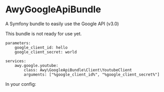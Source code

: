 # AwyGoogleApiBundle
A Symfony bundle to easily use the Google API (v3.0)

This bundle is not ready for use yet.

    parameters:
        google_client_id: hello
        google_client_secret: world
    
    services:
        awy.google.youtube:
            class: Awy\GoogleApiBundle\Client\YoutubeClient
            arguments: ["%google_client_id%", "%google_client_secret%"]


In your config:


